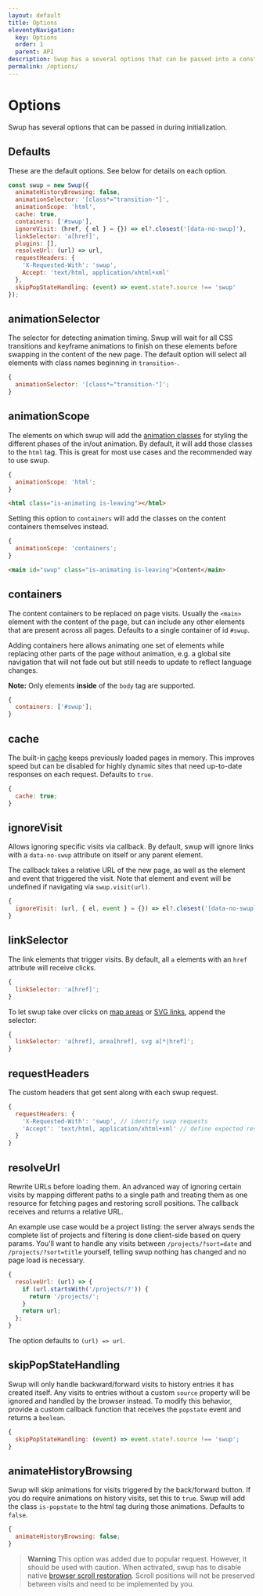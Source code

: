```yaml
---
layout: default
title: Options
eleventyNavigation:
  key: Options
  order: 1
  parent: API
description: Swup has a several options that can be passed into a constructor as an object
permalink: /options/
---
```


# Options

Swup has several options that can be passed in during initialization.

## Defaults

These are the default options. See below for details on each option.

```javascript
const swup = new Swup({
  animateHistoryBrowsing: false,
  animationSelector: '[class*="transition-"]',
  animationScope: 'html',
  cache: true,
  containers: ['#swup'],
  ignoreVisit: (href, { el } = {}) => el?.closest('[data-no-swup]'),
  linkSelector: 'a[href]',
  plugins: [],
  resolveUrl: (url) => url,
  requestHeaders: {
    'X-Requested-With': 'swup',
    Accept: 'text/html, application/xhtml+xml'
  },
  skipPopStateHandling: (event) => event.state?.source !== 'swup'
});
```

## animationSelector

The selector for detecting animation timing. Swup will wait for all CSS transitions and
keyframe animations to finish on these elements before swapping in the content of the new page.
The default option will select all elements with class names beginning in `transition-`.

```javascript
{
  animationSelector: '[class*="transition-"]';
}
```

## animationScope

The elements on which swup will add the [animation classes](/getting-started/how-it-works/#animation-classes)
for styling the different phases of the in/out animation. By default, it will add those classes
to the `html` tag. This is great for most use cases and the recommended way to use swup.

```js
{
  animationScope: 'html';
}
```

```html
<html class="is-animating is-leaving"></html>
```

Setting this option to `containers` will add the classes on the content containers themselves instead.

```js
{
  animationScope: 'containers';
}
```

```html
<main id="swup" class="is-animating is-leaving">Content</main>
```

## containers

The content containers to be replaced on page visits. Usually the `<main>` element with the
content of the page, but can include any other elements that are present across all pages.
Defaults to a single container of id `#swup`.

Adding containers here allows animating one set of elements while replacing other parts of the page
without animation, e.g. a global site navigation that will not fade out but still needs to update
to reflect language changes.

**Note:** Only elements **inside** of the `body` tag are supported.

```javascript
{
  containers: ['#swup'];
}
```

## cache

The built-in [cache](/api/cache/) keeps previously loaded pages in memory. This improves speed but
can be disabled for highly dynamic sites that need up-to-date responses on each request. Defaults
to `true`.

```javascript
{
  cache: true;
}
```

## ignoreVisit

Allows ignoring specific visits via callback. By default, swup will ignore links with a
`data-no-swup` attribute on itself or any parent element.

The callback takes a relative URL of the new page, as well as the element and event that triggered
the visit. Note that element and event will be undefined if navigating via `swup.visit(url)`.

```javascript
{
  ignoreVisit: (url, { el, event } = {}) => el?.closest('[data-no-swup]');
}
```

## linkSelector

The link elements that trigger visits. By default, all `a` elements with an `href`
attribute will receive clicks.

```javascript
{
  linkSelector: 'a[href]';
}
```

To let swup take over clicks on [map areas](https://www.w3schools.com/tags/tag_area.asp) or
[SVG links](https://developer.mozilla.org/en-US/docs/Web/SVG/Element/a), append the selector:

```javascript
{
  linkSelector: 'a[href], area[href], svg a[*|href]';
}
```

## requestHeaders

The custom headers that get sent along with each swup request.

```javascript
{
  requestHeaders: {
    'X-Requested-With': 'swup', // identify swup requests
    'Accept': 'text/html, application/xhtml+xml' // define expected response
  }
}
```

## resolveUrl

Rewrite URLs before loading them. An advanced way of ignoring certain visits by mapping different
paths to a single path and treating them as one resource for fetching pages and restoring scroll
positions. The callback receives and returns a relative URL.

An example use case would be a project listing: the server always sends the complete list of
projects and filtering is done client-side based on query params. You'll want to handle any visits
between `/projects/?sort=date` and `/projects/?sort=title` yourself, telling swup nothing has
changed and no page load is necessary.

```javascript
{
  resolveUrl: (url) => {
    if (url.startsWith('/projects/?')) {
      return '/projects/';
    }
    return url;
  };
}
```

The option defaults to `(url) => url`.

## skipPopStateHandling

Swup will only handle backward/forward visits to history entries it has created itself. Any visits
to entries without a custom `source` property will be ignored and handled by the browser instead.
To modify this behavior, provide a custom callback function that receives the `popstate` event
and returns a `boolean`.

```javascript
{
  skipPopStateHandling: (event) => event.state?.source !== 'swup';
}
```

## animateHistoryBrowsing

Swup will skip animations for visits triggered by the back/forward button. If you do require
animations on history visits, set this to `true`. Swup will add the class `is-popstate` to the html
tag during those animations. Defaults to `false`.

```javascript
{
  animateHistoryBrowsing: false;
}
```

> **Warning** This option was added due to popular request. However, it should be used with
> caution. When activated, swup has to disable native [browser scroll restoration](https://developers.google.com/web/updates/2015/09/history-api-scroll-restoration). Scroll positions will not be preserved between visits and need to
> be implemented by you.
